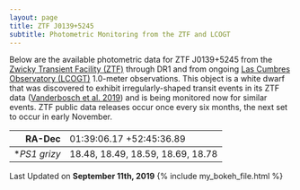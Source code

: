 ```yaml
---
layout: page
title: ZTF J0139+5245 
subtitle: Photometric Monitoring from the ZTF and LCOGT
---
```


Below are the available photometric data for ZTF J0139+5245 from the [Zwicky Transient Facility (ZTF)](https://www.ztf.caltech.edu/) through DR1 and from ongoing [Las Cumbres Observatory (LCOGT)](https://lco.global/) 1.0-meter observations.  This object is a white dwarf that was discovered to exhibit irregularly-shaped transit events in its ZTF data ([Vanderbosch et al. 2019](https://ui.adsabs.harvard.edu/abs/2019arXiv190809839V/abstract)) and is being monitored now for similar events. ZTF public data releases occur once every six months, the next set to occur in early November.

| **RA-Dec**        |  <span style="font-weight:normal">01:39:06.17  +52:45:36.89</span>  |
|------------------:|:--------------------------------------------------------------------|
| **PS1 *grizy**    |  18.48, 18.49, 18.59, 18.69, 18.78                                  |


Last Updated on **September 11th, 2019**
{% include my_bokeh_file.html %}
